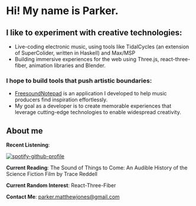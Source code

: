 # Hi!  My name is Parker.

## I like to experiment with creative technologies:
  * Live-coding electronic music, using tools like TidalCycles (an extension of SuperColider, written in Haskell) and Max/MSP
  * Building immersive experiences for the web using Three.js, react-three-fiber, animation libraries and Blender.

### I hope to build tools that push artistic boundaries:
  * [FreesoundNotepad](https://parkermjones.github.io/Freesound-Notepad/) is an application I developed to help music producers find inspiration effortlessly.
  * My goal as a developer is to create memorable experiences that leverage cutting-edge technologies to enable widespread creativity.
  
## About me
**Recent Listening**: 

[![spotify-github-profile](https://spotify-github-profile.vercel.app/api/view?uid=sudaunt&cover_image=true&theme=novatorem)](https://spotify-github-profile.vercel.app/api/view?uid=sudaunt&redirect=true)

**Current Reading**: The Sound of Things to Come: An Audible History of the Science Fiction Film by Trace Reddell

**Current Random Interest**: React-Three-Fiber

**Contact Me**: parker.matthewjones@gmail.com
